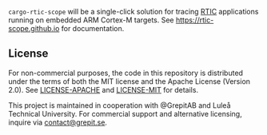 `cargo-rtic-scope` will be a single-click solution for tracing [RTIC](https://rtic.rs) applications running on embedded ARM Cortex-M targets.
See https://rtic-scope.github.io for documentation.

## License
For non-commercial purposes, the code in this repository is distributed under the terms of both the MIT license and the Apache License (Version 2.0).
See [LICENSE-APACHE](LICENSE-APACHE) and [LICENSE-MIT](LICENSE-MIT) for details.

This project is maintained in cooperation with @GrepitAB and Luleå Technical University.
For commercial support and alternative licensing, inquire via <contact@grepit.se>.
